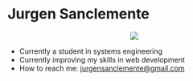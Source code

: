# Jurgen Sanclemente

<p align="center">
  <img src="https://www.gifss.com/profesiones/informaticos/informatico-11.gif" />
</p>



- Currently a student in systems engineering
- Currently improving my skills in web development 
- How to reach me: jurgensanclemente@gmail.com 


<!--
**Jurgen212/Jurgen212** is a ✨ _special_ ✨ repository because its `README.md` (this file) appears on your GitHub profile.

Here are some ideas to get you started:



-->
